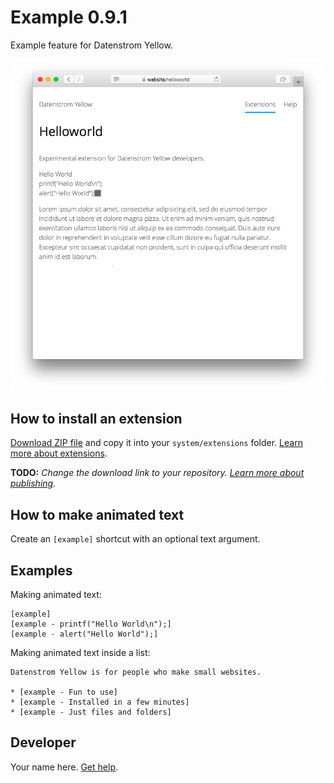 # Example 0.9.1

Example feature for Datenstrom Yellow.

<p align="center"><img src="SCREENSHOT.png" alt="Screenshot"></p>

## How to install an extension

[Download ZIP file](https://github.com/datenstrom/yellow-example-feature/archive/refs/heads/main.zip) and copy it into your `system/extensions` folder. [Learn more about extensions](https://github.com/annaesvensson/yellow-update).

**TODO:** *Change the download link to your repository. [Learn more about publishing](https://github.com/annaesvensson/yellow-publish).*

## How to make animated text

Create an `[example]` shortcut with an optional text argument. 

## Examples

Making animated text:

    [example]
    [example - printf("Hello World\n");]
    [example - alert("Hello World");]  

Making animated text inside a list:

    Datenstrom Yellow is for people who make small websites.
    
    * [example - Fun to use]
    * [example - Installed in a few minutes]
    * [example - Just files and folders]

## Developer

Your name here. [Get help](https://datenstrom.se/yellow/help/).
